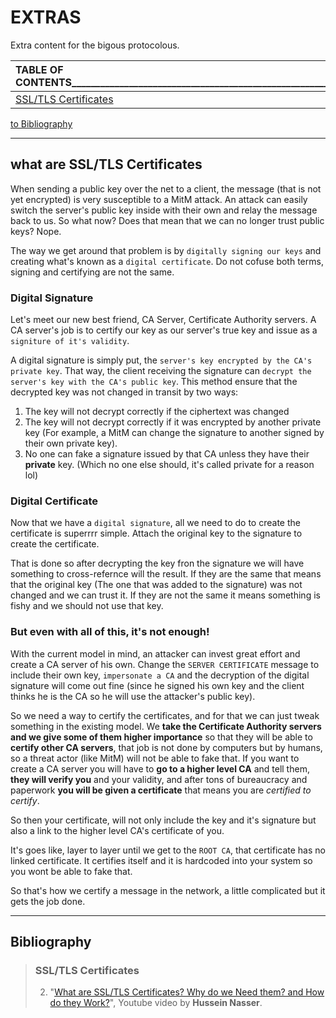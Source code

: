 # EXTRAS

Extra content for the bigous protocolous.

| TABLE OF CONTENTS____________________________________________________________________________________________________________________ |
| :------------------------------------------------------------------------------------------------------------------------------------ |
| [SSL/TLS Certificates](#what-are-ssltls-certificates)                                                                                 |

[to Bibliography](#bibliography)


---------------------------------------------------------------------------------------------------------------------------------------------------


## what are SSL/TLS Certificates

When sending a public key over the net to a client, the message (that is not yet encrypted) is very susceptible to a MitM attack. An attack can easily switch the server's public key inside with their own and relay the message back to us. So what now? Does that mean that we can no longer trust public keys? Nope.

The way we get around that problem is by `digitally signing our keys` and creating what's known as a `digital certificate`. Do not cofuse both terms, signing and certifying are not the same.

### Digital Signature

Let's meet our new best friend, CA Server, Certificate Authority servers. A CA server's job is to certify our key as our server's true key and issue as a `signiture of it's validity`.

A digital signature is simply put, the `server's key encrypted by the CA's private key`. That way, the client receiving the signature can `decrypt the server's key with the CA's public key`. This method ensure that the decrypted key was not changed in transit by two ways:

1. The key will not decrypt correctly if the ciphertext was changed
2. The key will not decrypt correctly if it was encrypted by another private key (For example, a MitM can change the signature to another signed by their own private key).
3. No one can fake a signature issued by that CA unless they have their **private** key. (Which no one else should, it's called private for a reason lol)

### Digital Certificate

Now that we have a `digital signature`, all we need to do to create the certificate is superrrr simple. Attach the original key to the signature to create the certificate.

That is done so after decrypting the key fron the signature we will have something to cross-refernce will the result. If they are the same that means that the original key (The one that was added to the signature) was not changed and we can trust it. If they are not the same it means something is fishy and we should not use that key.

### But even with all of this, it's not enough!

With the current model in mind, an attacker can invest great effort and create a CA server of his own. Change the `SERVER CERTIFICATE` message to include their own key, `impersonate a CA` and the decryption of the digital signature will come out fine (since he signed his own key and the client thinks he is the CA so he will use the attacker's public key).

So we need a way to certify the certificates, and for that we can just tweak something in the existing model. We **take the Certificate Authority servers and we give some of them higher importance** so that they will be able to **certify other CA servers**, that job is not done by computers but by humans, so a threat actor (like MitM) will not be able to fake that. If you want to create a CA server you will have to **go to a higher level CA** and tell them, **they will verify you** and your validity, and after tons of bureaucracy and paperwork **you will be given a certificate** that means you are *certified to certify*.

So then your certificate, will not only include the key and it's signature but also a link to the higher level CA's certificate of you.

It's goes like, layer to layer until we get to the `ROOT CA`, that certificate has no linked certificate. It certifies itself and it is hardcoded into your system so you wont be able to fake that.

So that's how we certify a message in the network, a little complicated but it gets the job done.


---------------------------------------------------------------------------------------------------------------------------------------------------


## Bibliography

> ### SSL/TLS Certificates
>
> 2. "[What are SSL/TLS Certificates? Why do we Need them? and How do they Work?](https://www.youtube.com/watch?v=r1nJT63BFQ0)", Youtube video by **Hussein Nasser**.